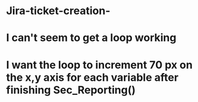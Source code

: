 # Jira-ticket-creation-
# I can't seem to get a loop working
# I want the loop to increment 70 px on the x,y axis  for each variable after finishing Sec_Reporting()
# 
